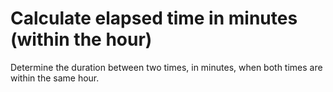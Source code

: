 # Calculate elapsed time in minutes (within the hour)

Determine the duration between two times, in minutes, when both times are within the same hour.
